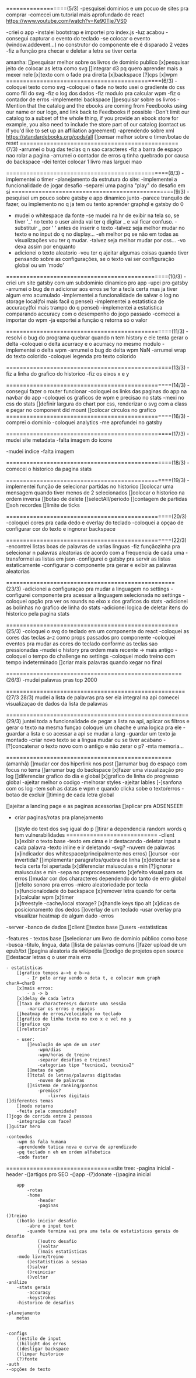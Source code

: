 ==================(5/3)
-pesquisei dominios e um pocuo de sites pra comprar
-comecei um tutorial mais aprofundado de react
https://www.youtube.com/watch?v=Ke90Tje7VS0

-criei o app
-instalei bootstrap e importei pro index.js
-luz acabou
-consegui capturar o evento do teclado
    -se colocar o evento (window.addevent...) no construtor do componente ele é disparado 2 vezes
-fiz a função pra checar e deletar a letra se tiver certa


amanha:
[]pesquisar melhor sobre os livros de dominio publico
[x]pesquisar jeito de colocar as letra como svg
[]integrar d3 pq quero aprender mais a mexer nele
[x]texto com o fade pra direita
[x]backspace
[?]cps
[x]wpm
==============================================(6/3)
-coloquei texto como svg
-coloquei o fade no texto
    usei o gradiente do css como fill do svg
-fiz o log dos dados
-fiz modulo pra calcular wpm
-fiz o contador de erros
-implementei backspace
[]pesquisar sobre os livros
    -Mention that the catalog and the ebooks are coming from Feedbooks using our name or our logo, and link back to Feedbooks if possible
    -Don't limit our catalog to a subset of the whole thing, if you provide an ebook store for example, you also need to include the store part of our catalog (contact us if you'd like to set up an affiliation agreement)
    -aprendendo sobre xml
    https://standardebooks.org/opds/all
[]pensar melhor sobre o timer/botao de reset
===============================================(7/3)
-arrumei o bug das teclas q n sao caracteres
-fiz a barra de espaço nao rolar a pagina
-arrumei o contador de erros q tinha quebrado por causa do backspace
-dei tentei colocar 1 livro mas larguei mao

================================================(8/3)
-implementei o timer
-planejamento da estrutura do site:
-implementei a funcionalidade de jogar desafio
-separei uma pagina "play" do desafio em si
================================================(9/3)
-pesquisei um pouco sobre gatsby e app dinamico junto
    -parece tranquilo de fazer, ou implemento no q ja tem ou tento aprender graphql e gatsby do 0
- mudei o whitespace da fonte
    -se mudei na hr de exibir na tela so, se tiver '_' no texto o user ainda vai ter q digitar _ e vai ficar confuso.
        -substituir _ por ' ' antes de inserir o texto
    -talvez seja melhor mudar no texto e no input do q no display...
        -eh melhor pq se não em todas as visualizações vou ter q mudar.
    -talvez seja melhor mudar por css...
        -vo dexa assim por enquanto
- adicionei o texto aleatorio
    -vou ter q ajeitar algumas coisas quando tiver pensando sobre as configurações, se o texto vai ser configuração global ou um 'modo'


================================================(10/3)
-criei um site gatsby com um subdominio dinamico pro app
-upei pro gatsby
-arrumei o bug de n adicionar aos erros se for a tecla certa mas ja tiver algum erro acumulado
-implementei a funcionalidade de salvar o log no storage local(foi mais facil q pensei)
-implementei a estatistica de accuracy(foi mais trampo do q pensei)
-implementei a estatistica comparando accuracy com o desempenho do jogo passado
    -comecei a importar do wpm
        -ja exportei a função q retorna só o valor
        
=================================================(11/3)
 -resolvi o bug do programa quebrar quando n tem history e ele tenta gerar o delta
 -coloquei o delta acurracy e o acurracy no mesmo modulo
 -implementei o delta wpm
 -arrumei o bug do delta wpm NaN
 -arrumei wrap do texto colorido
 -coloquei legenda pro texto colorido

=================================================(13/3)
-fiz a linha do grafico do historico
-fiz os eixos x e y

=================================================(14/3)
-consegui fazer o router funcionar
-coloquei os links das paginas do app na navbar do app
-coloquei os graficos de wpm e precisao no stats
-mexi no css do stats
[]definir largura do chart por css, renderizar o svg com a class e pegar no component did mount
[]colocar circulos no grafico
=================================================(16/3)
-comprei o dominio
-coloquei analytics
-me aprofundei no gatsby

=================================================(17/3)
-mudei site metadata
    -falta imagem do icone

-mudei indice
    -falta imagem

=================================================(18/3)
-comecei o historico da pagina stats

=================================================(19/3)
-implementei função de selecionar partidas no historico
    []colocar uma mensagem quando tiver menos de 2 selecionados
    []colocar o historico na ordem inversa
    []botao de delete
    []selectAll/periodo
    []contagem de partidas
    []soh recordes
    []limite de ticks

=================================================(20/3)
-coloquei cores pra cada dedo e overlay do teclado
-coloquei a opçao de configurar cor do texto e ingnorar backspace

=================================================(22/3)
-encontrei listas boas de palavras de varias linguas
-fiz funçãozinha pra selecionar n palavras aleatorias de acordo com a frequencia de cada uma
-transformei as listas em json
-configurei o gatsby pra servir as listas estaticamente
-configurar o componente pra gerar e exibir as palavras aleatorias

==================================================(23/3)
-adicionei a configuraçao pra mudar a linguagem no settings
-configurei componente pra acessar a linguagem selecionada no settings
-coloquei opção pra ver os rounds no eixo x dos graficos do stats
-adicionei as bolinhas no grafico de linha do stats
-adicionei logica de deletar itens do historico pela pagina stats

===================================================(25/3)
-coloquei o svg do teclado em um componente do react
-coloquei as cores das teclas a-z como props passados pro componente
-coloquei eventos pra mudar as cores do teclado conforme as teclas sao pressionadas
-mudei o history pra ordem mais recente -> mais antigo
-coloquei o tempo do challenge no settings
-coloquei modo treino com tempo indeterminado
    []criar mais palavras quando xegar no final

====================================================(26/3)
-mudei palavras pras top 2000

=====================================================(27/3 28/3)
mudei a lista de palavras pra ser ela integral na api
comecei visualizaçao de dados da lista de palavras

======================================================(29/3)
juntei toda a funcionalidade de pegar a lista na api, aplicar os filtros e gerar o texto na mesma funçao
coloquei um chache e uma logica pra ele
    -guardar a lista e so acessar a api se mudar a lang
    -guardar um texto ja montado
    -criar novo texto se a lingua mudar ou se tiver acabano
        -[?]concatenar o texto novo com o antigo e não zerar o p?
        -mta memoria...

=================================================(amanhã)
[]mudar cor dos hiperlink nos post
[]arrumar bug do espaço com focus no tema
[]arrumar bug do backspace
[x]fazer uma visualização pro log
    []diferenciar grafico do dia e global
    [x]grafico de linha do progresso global
        -ajeitar melhor o codigo
        -melhorar styles
        -ajeitar lables
    [-]sanfona com os log
        -tem soh as datas e wpm e quando clicka sobe o texto/erros
        -botao de excluir
[]timing de cada letra global



[]ajeitar a landing page e as paginas acessorias
[]aplicar pra ADSENSEE!!
- criar paginas/rotas pra planejamento

    []style do text dos svg igual do p
[]tirar a dependencia random words q tem vulnerabilidades
===========================
-client 
    [x]exibir o texto base
        -texto em cima e ir destacando 
            -deletar input a cada palavra
        -texto inline e ir deletando
        -svg?
        -nuvem de palavras
        [x]indicador dos whitespace(principalmente nos erros)
        []cursor
            -cor invertida?
        []implementar paragrafos/quebra de linha
    [x]detectar se a tecla certa foi apertada
        [x]diferenciar maiusculas e min
        [?]ignorar maiusculas e min
            -sepa no preprocessamento
        [x]efeito visual para os erros
            []mudar cor dos characteres dependendo do tanto de erro global
        []efeito sonoro pra erros
            -micro aleatoriedade por tecla
        [x]funcionalodade do backspace
    [x]remover letra quando for certa
    [x]calcular wpm
        [x]timer  
        [x]freestyle
        -cache/local storage?
    [x]handle keys tipo alt
    [x]dicas de posicionamento dos dedos
    []overlay de um teclado
        -usar overlay pra visualizar heatmap de algum dado
            -erros



-server
    -banco de dados
        []client
        []textos base
        []users
            -estatisticas


-features
    - textos base
        []selecionar um livro de dominio público como base
            -busca
                -titulo, lingua, data
        []lista de palavras comuns
        []fazer upload de um epub/txt
        []pagina aleatoria da wikipedia
        []codigo de projetos open source
        []destacar letras q o user mais erra

    - estatísticas
        []grafico tempos a->b e b->a
            - Ir pelo array vendo o deta t, e colocar num graph charA→charB
        [x]mais erros:
            - a -> b
        [x]delay de cada letra
        []taxa de characteres/s durante uma sessão
            -marcar os erros e espaços
        []heatmap de erros/velocidade no teclado
        []grafico de linha texto no exo x e vel no y
        []grafico cps
        []relatorio?
        
        - user:
            []evolução de wpm de um user
                -wpm/dias
                -wpm/horas de treino
                -separar desafios e treinos?
                -categorias tipo "tecnica1, tecnica2"
            []metas de wpm
            []total de letras/palavras digitadas
                -nuvem de palavras
            []sistema de ranking/pontos
                -premios?
                    -livros digitais
    []diferentes temas
        []modo noturno
        -feita pela comunidade?
    []jogo de corrida entre 2 pessoas
        -integração com face?
    []guitar hero

    -conteudos
        -wpm da fala humana
        -aprendendo tatica nova e curva de aprendizado
        -pq teclado n eh em ordem alfabetica
        -code faster


================================site tree:
-pagina inicial
    -header
        -()artigos pro SEO
        -()app
        -(?)donate
        -()pagina inicial

        app
            -rotas
            -home
                -header
                -paginas
    
    ()treino
        ()botão iniciar desafio
            -abre o input text
            -quando termina vai pra uma tela de estatisticas gerais do desafio
                ()outro desafio
                ()voltar
                ()mais estatisticas
        -modo livre/treino
            ()estatisticas a sessao
            ()salvar
            ()reiniciar
            ()voltar
    -análize
        -stats gerais
            -accuracy
            -keystrokes
        -historico de desafios
    
    -planejamento
        metas


    -configs
        ()estilo de input
        ()hilight dos erros
        ()desligar backspace
        ()limpar historico
        (?)fonte
    -auth
    --opções de texto
